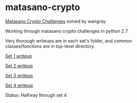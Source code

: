 # matasano-crypto

[Matasano Crypto Challenges](https://cryptopals.com) solved by wangray

Working through matasano crypto challenges in python 2.7

Very thorough writeups are in each set's folder, and common classes/functions are in top-level directory.

[Set 1 writeup](https://github.com/wangray/matasano-crypto/blob/master/set1/set1_writeup.md)

[Set 2 writeup](https://github.com/wangray/matasano-crypto/blob/master/set2/set2_writeup.md)

[Set 3 writeup](https://github.com/wangray/matasano-crypto/blob/master/set3/set3-writeup.md)

[Set 4 writeup](https://github.com/wangray/matasano-crypto/blob/master/set4/set4-writeup.md)

Status: Halfway through set 4
